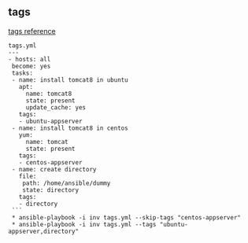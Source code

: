 ## tags
   [tags reference](https://docs.ansible.com/ansible/latest/user_guide/playbooks_tags.html)
   ```
   tags.yml
   ---
  - hosts: all 
    become: yes
    tasks:
    - name: install tomcat8 in ubuntu 
      apt: 
        name: tomcat8 
        state: present 
        update_cache: yes 
      tags: 
      - ubuntu-appserver 
    - name: install tomcat8 in centos 
      yum: 
        name: tomcat 
        state: present 
      tags: 
      - centos-appserver
    - name: create directory
      file:
       path: /home/ansible/dummy
       state: directory
      tags:
      - directory
    ``` 
    * ansible-playbook -i inv tags.yml --skip-tags "centos-appserver"
    * ansible-playbook -i inv tags.yml --tags "ubuntu-appserver,directory"